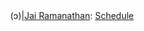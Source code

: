 <header>
  (ↄ)|<a href="https://bluewworks.github.io">Jai Ramanathan</a>:
  <a href="index.html">Schedule</a>
</header>

